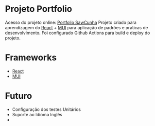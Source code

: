 # Projeto Portfolio
Acesso do projeto online: [Portfolio SawCunha]('https://sawcunha.github.io/developer_portfolio/')
Projeto criado para aprendizagem do [React]('https://pt-br.reactjs.org/') + [MUI]('https://mui.com/material-ui') para aplicação de padrões e praticas de desenvolvimento.
Foi configurado Github Actions para build e deploy do projeto.

# Frameworks
- [React]('https://pt-br.reactjs.org/')
- [MUI]('https://mui.com/material-ui')

# Futuro
- Configuração dos testes Unitários
- Suporte ao Idioma Inglês
- 